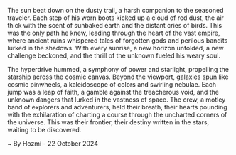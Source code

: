 
The sun beat down on the dusty trail, a harsh companion to the seasoned traveler. Each step of his worn boots kicked up a cloud of red dust, the air thick with the scent of sunbaked earth and the distant cries of birds. This was the only path he knew, leading through the heart of the vast empire, where ancient ruins whispered tales of forgotten gods and perilous bandits lurked in the shadows. With every sunrise, a new horizon unfolded, a new challenge beckoned, and the thrill of the unknown fueled his weary soul.

The hyperdrive hummed, a symphony of power and starlight, propelling the starship across the cosmic canvas. Beyond the viewport, galaxies spun like cosmic pinwheels, a kaleidoscope of colors and swirling nebulae. Each jump was a leap of faith, a gamble against the treacherous void, and the unknown dangers that lurked in the vastness of space. The crew, a motley band of explorers and adventurers, held their breath, their hearts pounding with the exhilaration of charting a course through the uncharted corners of the universe. This was their frontier, their destiny written in the stars, waiting to be discovered. 

~ By Hozmi - 22 October 2024
